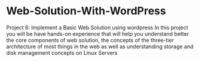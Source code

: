 # Web-Solution-With-WordPress
Project 6: Implement a Basic Web Solution using wordpress
In this project you will be have hands-on experience that will help you understand better the core components of web solution, the concepts of the three-tier architecture of most things in the web as well as understanding storage and disk management concepts on Linux Servers

